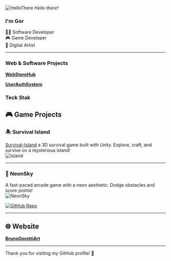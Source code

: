 ![HelloThere](https://github.com/user-attachments/assets/01ec1cc1-7f0e-422d-86c4-200fed02d917)
*Hello there!*

### I'm Gor

👨‍💻 Software Developer <br/>
🎮 Game Developer <br/>
🎨 Digital Artist

---

### Web & Software Projects
[**WebStoreHub**](https://github.com/BrunoGoretti/WebStoreHub)  
  
[**UserAuthSystem**](https://github.com/BrunoGoretti/UserAuthSystem)  
  
### Teck Stak

## 🎮 Game Projects

### 🏝️ **Survival Island**   
[Survival-Island](https://github.com/BrunoGoretti/Survival-Island-3D-Game) a 3D survival game built with Unity. Explore, craft, and survive on a mysterious island!  
![Island](https://github.com/user-attachments/assets/3461491a-b2c8-45a2-980f-d527a6f4a289)  

---

### 🌌 **NeonSky**  
A fast-paced arcade game with a neon aesthetic. Dodge obstacles and score points!  
![NeonSky](https://github.com/user-attachments/assets/a9a4dfb4-7076-4ad4-9310-7aca4fcd1994)  

[![GitHub Repo](https://img.shields.io/badge/View_on_GitHub-NeonSky-181717?logo=github)](https://github.com/BrunoGoretti/NeonSky)  

---


## 🌐 Website

[**BrunoGorettiArt**](https://brunogoretti.github.io/BrunoGorettiArt/)  

---

Thank you for visiting my GitHub profile! 🎉
